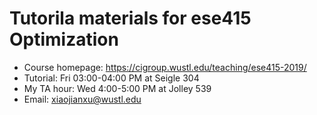 # Tutorila materials for ese415 Optimization
* Course homepage:  https://cigroup.wustl.edu/teaching/ese415-2019/
* Tutorial: Fri 03:00-04:00 PM at Seigle 304
* My TA hour: Wed 4:00-5:00 PM at Jolley 539
* Email: xiaojianxu@wustl.edu

